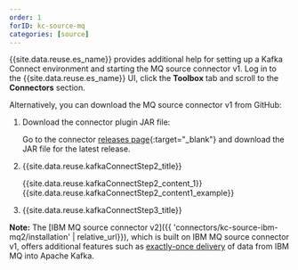 ```yaml
---
order: 1
forID: kc-source-mq
categories: [source]
---
```


{{site.data.reuse.es_name}} provides additional help for setting up a Kafka Connect environment and starting the MQ source connector v1. Log in to the {{site.data.reuse.es_name}} UI, click the **Toolbox** tab and scroll to the **Connectors** section.

Alternatively, you can download the MQ source connector v1 from GitHub:

1. Download the connector plugin JAR file:

    Go to the connector [releases page](https://github.com/ibm-messaging/kafka-connect-mq-source/releases){:target="_blank"} and download the JAR file for the latest release.

2. {{site.data.reuse.kafkaConnectStep2_title}}

    {{site.data.reuse.kafkaConnectStep2_content_1}}
    {{site.data.reuse.kafkaConnectStep2_content1_example}}

3. {{site.data.reuse.kafkaConnectStep3_title}}

**Note:** The [IBM MQ source connector v2]({{ 'connectors/kc-source-ibm-mq2/installation' | relative_url}}), which is built on IBM MQ source connector v1, offers additional features such as [exactly-once delivery](../../es/connecting/mq/source/#exactly-once-message-delivery-semantics-in-ibm-mq-source-connector-v2) of data from IBM MQ into Apache Kafka.
